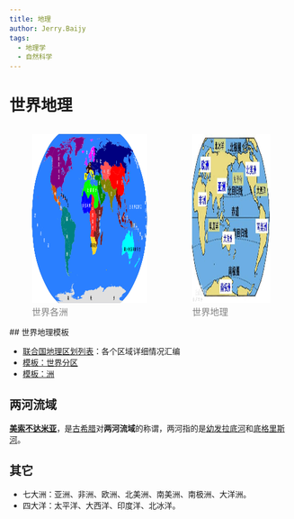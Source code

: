 ```yaml
---
title: 地理
author: Jerry.Baijy
tags:
  - 地理学
  - 自然科学
---
```


# 世界地理

<div style="display: flex; justify-content: left">
  <figure>
    <img src="assets/1200px-CIA_map_of_world_by_subregions_of_UN_geoscheme_zh-cn.png" alt="世界各洲" style="height: 300px" />
    <figcaption style="font-size: 16px; color: gray">世界各洲</figcaption>
  </figure>
  <figure>
    <img src="assets/世界地理.jpeg" alt="世界地理" style="height: 300px" />
    <figcaption style="font-size: 16px; color: gray">世界地理</figcaption>
  </figure>
</div>
## 世界地理模板

- [联合国地理区划列表](https://zh.wikipedia.org/wiki/联合国地理区划列表)：各个区域详细情况汇编
- [模板：世界分区](https://zh.wikipedia.org/wiki/Template:世界分区)
- [模板：洲](https://zh.wikipedia.org/wiki/Template:洲)

## 两河流域

**[美索不达米亚](https://zh.wikipedia.org/wiki/美索不達米亞)**，是[古希腊](https://zh.wikipedia.org/wiki/古希腊)对**两河流域**的称谓，两河指的是[幼发拉底河](https://zh.wikipedia.org/wiki/幼发拉底河)和[底格里斯河](https://zh.wikipedia.org/wiki/底格里斯河)。

## 其它

- 七大洲：亚洲、非洲、欧洲、北美洲、南美洲、南极洲、大洋洲。
- 四大洋：太平洋、大西洋、印度洋、北冰洋。